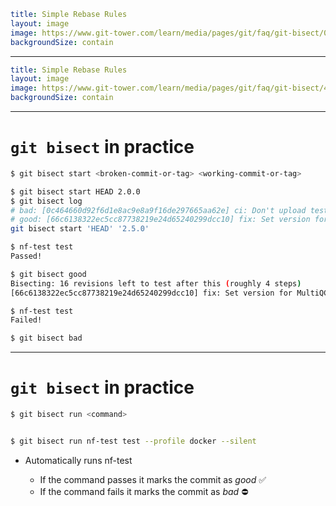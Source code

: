 ```yaml
title: Simple Rebase Rules
layout: image
image: https://www.git-tower.com/learn/media/pages/git/faq/git-bisect/0e1cea9cd5-1697824976/bisect-overview.png
backgroundSize: contain
```

---

```yaml
title: Simple Rebase Rules
layout: image
image: https://www.git-tower.com/learn/media/pages/git/faq/git-bisect/483621528d-1697824976/bisect-checkout-middle.png
backgroundSize: contain
```

---

# `git bisect` in practice

```bash
$ git bisect start <broken-commit-or-tag> <working-commit-or-tag>

$ git bisect start HEAD 2.0.0
$ git bisect log
# bad: [0c464660d92f6d1e8ac9e8a9f16de297665aa62e] ci: Don't upload test report
# good: [66c6138322ec5cc87738219e24d65240299dcc10] fix: Set version for MultiQC
git bisect start 'HEAD' '2.5.0'

$ nf-test test
Passed!

$ git bisect good
Bisecting: 16 revisions left to test after this (roughly 4 steps)
[66c6138322ec5cc87738219e24d65240299dcc10] fix: Set version for MultiQC

$ nf-test test
Failed!

$ git bisect bad
```

<!--
You can also skip a commit
You can also use other terms instead of good/bad!
-->

---

# `git bisect` in practice

```bash
$ git bisect run <command>


$ git bisect run nf-test test --profile docker --silent
```

- Automatically runs nf-test

  - If the command passes it marks the commit as _good_ ✅
  - If the command fails it marks the commit as _bad_ ⛔

  <!--


- That's cool but do I really need to do a binary search?
  - Over 100 commits yes
- That sounds really manual...
  -->

---

# `git bisect` Summary

https://d33wubrfki0l68.cloudfront.net/885284c7dc5d42c3aa6c2f8ae44668530fbf464d/d5448/static/3f8cc369ca0c0b0e8c8c1bb864becd34/5a523/git-bisect.jpg
